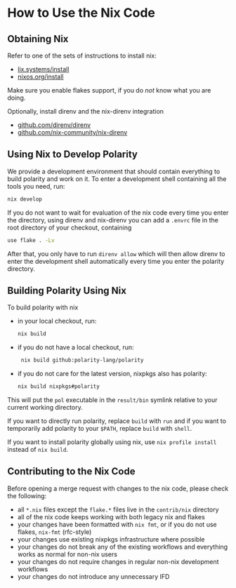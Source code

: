 # How to Use the Nix Code

## Obtaining Nix

Refer to one of the sets of instructions to install nix:
- [lix.systems/install](https://lix.systems/install/)
- [nixos.org/install](https://nixos.org/download/)

Make sure you enable flakes support, if you do *not* know what you are doing.

Optionally, install direnv and the nix-direnv integration
- [github.com/direnv/direnv](https://github.com/direnv/direnv)
- [github.com/nix-community/nix-direnv](https://github.com/nix-community/nix-direnv)

## Using Nix to Develop Polarity

We provide a development environment that should contain everything to build polarity and work on it. To enter a development shell containing all the tools you need, run:
```sh
nix develop
```

If you do not want to wait for evaluation of the nix code every time you enter the directory, using direnv and nix-direnv you can add a `.envrc` file in the root directory of your checkout, containing
```sh
use flake . -Lv
```
After that, you only have to run `direnv allow` which will then allow direnv to enter the development shell automatically every time you enter the polarity directory.

## Building Polarity Using Nix

To build polarity with nix
- in your local checkout, run:
  ```sh
  nix build
  ```
- if you do not have a local checkout, run:
  ```sh
   nix build github:polarity-lang/polarity
  ```
- if you do not care for the latest version, nixpkgs also has polarity:
  ```sh
  nix build nixpkgs#polarity
  ```

This will put the `pol` executable in the `result/bin` symlink relative to your current working directory.

If you want to directly run polarity, replace `build` with `run` and if you want to temporarily add polarity to your `$PATH`, replace `build` with `shell`.

If you want to install polarity globally using nix, use `nix profile install` instead of `nix build`.

## Contributing to the Nix Code

Before opening a merge request with changes to the nix code, please check the following:

- all `*.nix` files except the `flake.*` files live in the `contrib/nix` directory
- all of the nix code keeps working with both legacy nix and flakes
- your changes have been formatted with `nix fmt`, or if you do not use flakes, `nix-fmt` (rfc-style)
- your changes use existing nixpkgs infrastructure where possible
- your changes do not break any of the existing workflows and everything works as normal for non-nix users
- your changes do not require changes in regular non-nix development workflows
- your changes do not introduce any unnecessary IFD
